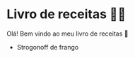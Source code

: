 # Livro de receitas :man_cook:

Olá! Bem vindo  ao meu livro de receitas :tomato:

- Strogonoff de frango